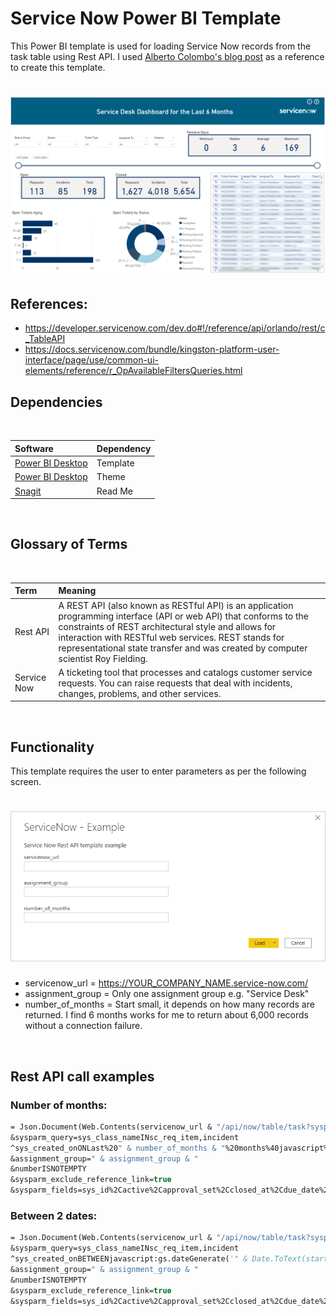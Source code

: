 # Service Now Power BI Template
  
This Power BI template is used for loading Service Now records from the task table using Rest API. I used [Alberto Colombo's blog post](https://blog.kofko.xyz/connect-servicenow-and-powerbi) as a reference to create this template.

<h1 align="left">
  <img src="ReadMe/screenshot.PNG" />
</h1>


## References:
* https://developer.servicenow.com/dev.do#!/reference/api/orlando/rest/c_TableAPI
* https://docs.servicenow.com/bundle/kingston-platform-user-interface/page/use/common-ui-elements/reference/r_OpAvailableFiltersQueries.html


## Dependencies
<br>
  
|Software                                   |Dependency                 |
|:------------------------------------------|:--------------------------|
|[Power BI Desktop](https://powerbi.microsoft.com/en-us/downloads/)|Template|
|[Power BI Desktop](https://community.powerbi.com/t5/Themes-Gallery/University-of-Melbourne/td-p/163417)|Theme|
|[Snagit](http://discover.techsmith.com/snagit-non-brand-desktop/?gclid=CNzQiOTO09UCFVoFKgod9EIB3g)|Read Me|
<br>

## Glossary of Terms
<br>
  
| Term                      | Meaning                                                                                  |
|:--------------------------|:-----------------------------------------------------------------------------------------|
| Rest API       |A REST API (also known as RESTful API) is an application programming interface (API or web API) that conforms to the constraints of REST architectural style and allows for interaction with RESTful web services. REST stands for representational state transfer and was created by computer scientist Roy Fielding.|
| Service Now   |A ticketing tool that processes and catalogs customer service requests. You can raise requests that deal with incidents, changes, problems, and other services.|

<br>


## Functionality 
This template requires the user to enter parameters as per the following screen.

<h1 align="left">
  <img src="ReadMe/template_parameters.PNG" />
</h1>

* servicenow_url = https://YOUR_COMPANY_NAME.service-now.com/
* assignment_group = Only one assignment group e.g. "Service Desk"
* number_of_months = Start small, it depends on how many records are returned. I find 6 months works for me to return about 6,000 records without a connection failure.

<br>
  
## Rest API call examples

### Number of months:

```vb script
= Json.Document(Web.Contents(servicenow_url & "/api/now/table/task?sysparm_display_value=true
&sysparm_query=sys_class_nameINsc_req_item,incident
^sys_created_onONLast%20" & number_of_months & "%20months%40javascript%3Ags.beginningOfLast" & number_of_months & "Months()%40javascript%3Ags.endOfLast" & number_of_months & "Months()
&assignment_group=" & assignment_group & "
&numberISNOTEMPTY
&sysparm_exclude_reference_link=true
&sysparm_fields=sys_id%2Cactive%2Capproval_set%2Cclosed_at%2Cdue_date%2Cnumber%2Copened_at%2Cshort_description%2Csla_due%2Csys_class_name%2Csys_created_on%2Csys_updated_on%2Cu_service_area%2Curgency%2Cassignment_group%2Cu_requestor%2Cassigned_to%2Cstate%2Cu_affected_user"))
```

### Between 2 dates:

```vb script
= Json.Document(Web.Contents(servicenow_url & "/api/now/table/task?sysparm_display_value=true
&sysparm_query=sys_class_nameINsc_req_item,incident
^sys_created_onBETWEENjavascript:gs.dateGenerate('" & Date.ToText(start_date, "yyyy-MM-dd") & "','00:00:00')@javascript:gs.dateGenerate('" & Date.ToText(end_date, "yyyy-MM-dd") & "','00:00:00')
&assignment_group=" & assignment_group & "
&numberISNOTEMPTY
&sysparm_exclude_reference_link=true
&sysparm_fields=sys_id%2Cactive%2Capproval_set%2Cclosed_at%2Cdue_date%2Cnumber%2Copened_at%2Cshort_description%2Csla_due%2Csys_class_name%2Csys_created_on%2Csys_updated_on%2Cu_service_area%2Curgency%2Cassignment_group%2Cu_requestor%2Cassigned_to%2Cstate%2Cu_affected_user"))
```
